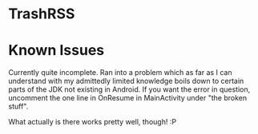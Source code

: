 # TrashRSS

# Known Issues
Currently quite incomplete. Ran into a problem which as far as I can understand with my admittedly limited knowledge boils down to certain parts of the JDK not existing in Android.
If you want the error in question, uncomment the one line in OnResume in MainActivity under "the broken stuff".

What actually is there works pretty well, though! :P
